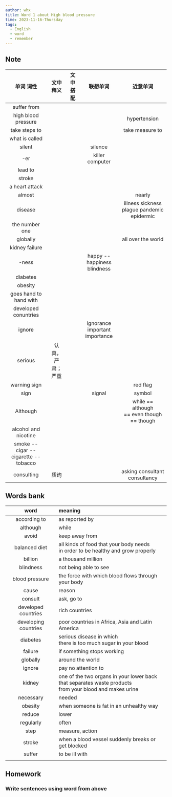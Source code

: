 ```yaml
---
author: whx
title: Word 1 about High blood pressure
time: 2023-11-16-Thursday
tags:
  - English
  - word
  - remember
---
```

## Note

|               单词 词性                |     文中释义     | 文中搭配 |            联想单词            |                     近意单词                     |
|:--------------------------------------:|:----------------:|:--------:|:------------------------------:|:------------------------------------------------:|
|              suffer from               |                  |          |                                |                                                  |
|          high blood pressure           |                  |          |                                |                   hypertension                   |
|             take steps to              |                  |          |                                |                 take measure to                  |
|             what is called             |                  |          |                                |                                                  |
|                 silent                 |                  |          |            silence             |                                                  |
|                  -er                   |                  |          |        killer computer         |                                                  |
|                lead to                 |                  |          |                                |                                                  |
|                 stroke                 |                  |          |                                |                                                  |
|             a heart attack             |                  |          |                                |                                                  |
|                 almost                 |                  |          |                                |                      nearly                      |
|                disease                 |                  |          |                                |    illness sickness plague pandemic epidermic    |
|             the number one             |                  |          |                                |                                                  |
|                globally                |                  |          |                                |                all over the world                |
|             kidney failure             |                  |          |                                |                                                  |
|                 -ness                  |                  |          |  happy -- happiness blindness  |                                                  |
|                diabetes                |                  |          |                                |                                                  |
|                obesity                 |                  |          |                                |                                                  |
|         goes hand to hand with         |                  |          |                                |                                                  |
|          developed conuntries          |                  |          |                                |                                                  |
|                 ignore                 |                  |          | ignorance important importance |                                                  |
|                serious                 | 认真，严肃；严重 |          |                                |                                                  |
|              warning sign              |                  |          |                                |                     red flag                     |
|                  sign                  |                  |          |             signal             |                      symbol                      |
|                Although                |                  |          |                                | while == although <br />== even though == though |
|          alcohol and nicotine          |                  |          |                                |                                                  |
| smoke -- cigar -- cigarette -- tobacco |                  |          |                                |                                                  |
| consulting                                       |     质询             |          |                                |      asking consultant consultancy                                       |

## Words bank

|         word         | meaning                                                                                                              |
|:--------------------:|:-------------------------------------------------------------------------------------------------------------------- |
|     according to     | as reported by                                                                                                       |
|       although       | while                                                                                                                |
|        avoid         | keep away from                                                                                                       |
|    balanced diet     | all kinds of food that your body needs <br /> in order to be healthy and grow properly                               |
|       billion        | a thousand million                                                                                                   |
|      blindness       | not being able to see                                                                                                |
|    blood pressure    | the force with which blood flows through your body                                                                   |
|        cause         | reason                                                                                                               |
|       consult        | ask, go to                                                                                                           |
| developed countries  | rich countries                                                                                                       |
| developing countries | poor countries in Africa, Asia and Latin America                                                                     |
|       diabetes       | serious disease in which <br /> there is too much sugar in your blood                                                |
|       failure        | if something stops working                                                                                           |
|       globally       | around the world                                                                                                     |
|        ignore        | pay no attention to                                                                                                  |
|        kidney        | one of the two organs in your lower back <br /> that separates waste products <br /> from your blood and makes urine |
|      necessary       | needed                                                                                                               |
|       obesity        | when someone is fat in an unhealthy way                                                                              |
|        reduce        | lower                                                                                                                |
|      regularly       | often                                                                                                                |
|         step         | measure, action                                                                                                      |
|        stroke        | when a blood vessel suddenly breaks or get blocked                                                                   |
|        suffer        | to be ill with                                                                                                       |
|                      |                                                                                                                      |

## Homework

### Write sentences using word from above
